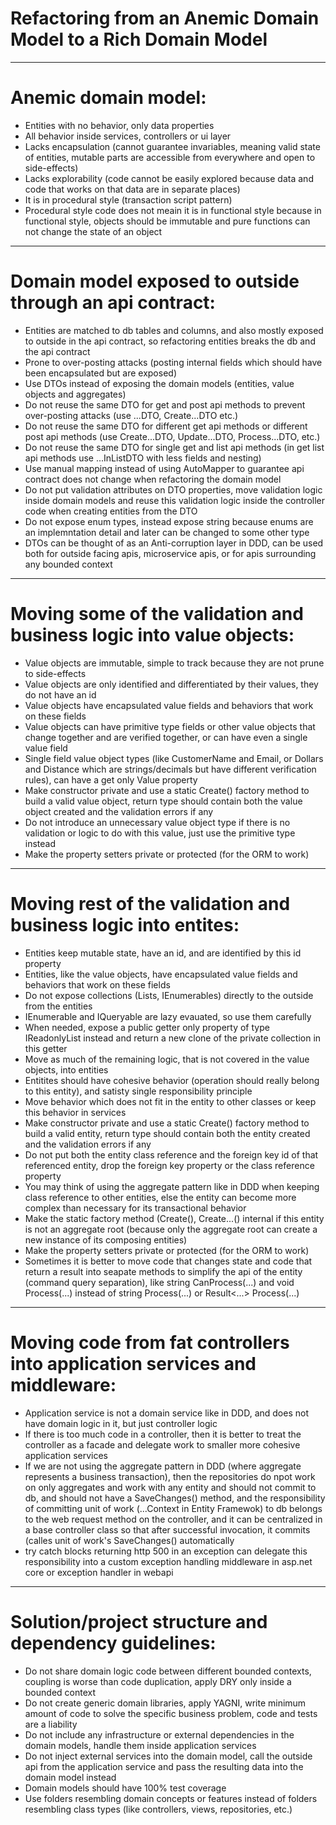 # Refactoring from an Anemic Domain Model to a Rich Domain Model
-----------------------------------------------------------------------------------------------------
# Anemic domain model:
* Entities with no behavior, only data properties
* All behavior inside services, controllers or ui layer
* Lacks encapsulation (cannot guarantee invariables, meaning valid state of entities, mutable parts are accessible from everywhere and open to side-effects)
* Lacks explorability (code cannot be easily explored because data and code that works on that data are in separate places)
* It is in procedural style (transaction script pattern)
* Procedural style code does not meain it is in functional style because in functional style, objects should be immutable and pure functions can not change the state of an object
-----------------------------------------------------------------------------------------------------
# Domain model exposed to outside through an api contract:
* Entities are matched to db tables and columns, and also mostly exposed to outside in the api contract, so refactoring entities breaks  the db and the api contract
* Prone to over-posting attacks (posting internal fields which should have been encapsulated but are exposed)
* Use DTOs instead of exposing the domain models (entities, value objects and aggregates)
* Do not reuse the same DTO for get and post api methods to prevent over-posting attacks (use ...DTO, Create...DTO etc.)
* Do not reuse the same DTO for different get api methods or different post api methods (use Create...DTO, Update...DTO, Process...DTO, etc.)
* Do not reuse the same DTO for single get and list api methods (in get list api methods use ...InListDTO with less fields and nesting)
* Use manual mapping instead of using AutoMapper to guarantee api contract does not change when refactoring the domain model
* Do not put validation attributes on DTO properties, move validation logic inside domain models and reuse this validation logic inside the controller code when creating entities from the DTO
* Do not expose enum types, instead expose string because enums are an implemntation detail and later can be changed to some other type
* DTOs can be thought of as an Anti-corruption layer in DDD, can be used both for outside facing apis, microservice apis, or for apis surrounding any bounded context
-----------------------------------------------------------------------------------------------------
# Moving some of the validation and business logic into value objects:
* Value objects are immutable, simple to track because they are not prune to side-effects
* Value objects are only identified and differentiated by their values, they do not have an id
* Value objects have encapsulated value fields and behaviors that work on these fields
* Value objects can have primitive type fields or other value objects that change together and are verified together, or can have even a single value field
* Single field value object types (like CustomerName and Email, or Dollars and Distance which are strings/decimals but have different verification rules), can have a get only Value property
* Make constructor private and use a static Create() factory method to build a valid value object, return type should contain both the value object created and the validation errors if any
* Do not introduce an unnecessary value object type if there is no validation or logic to do with this value, just use the primitive type instead
* Make the property setters private or protected (for the ORM to work)
-----------------------------------------------------------------------------------------------------
# Moving rest of the validation and business logic into entites:
* Entities keep mutable state, have an id, and are identified by this id property
* Entities, like the value objects, have encapsulated value fields and behaviors that work on these fields
* Do not expose collections (Lists, IEnumerables) directly to the outside from the entities
* IEnumerable and IQueryable are lazy evauated, so use them carefully
* When needed, expose a public getter only property of type IReadonlyList instead and return a new clone of the private collection in this getter
* Move as much of the remaining logic, that is not covered in the value objects, into entities
* Entitites should have cohesive behavior (operation should really belong to this entity), and satisty single responsibility principle
* Move behavior which does not fit in the entity to other classes or keep this behavior in services
* Make constructor private and use a static Create() factory method to build a valid entity, return type should contain both the entity  created and the validation errors if any
* Do not put both the entity class reference and the foreign key id of that referenced entity, drop the foreign key property or the class reference property
* You may think of using the aggregate pattern like in DDD when keeping class reference to other entities, else the entity can become more complex than necessary for its transactional behavior
* Make the static factory method (Create(), Create...() internal if this entity is not an aggregate root (because only the aggregate root can create a new instance of its composing entities)
* Make the property setters private or protected (for the ORM to work)
* Sometimes it is better to move code that changes state and code that return a result into seapate methods to simplify the api of the entity (command query separation), like string CanProcess(...) and void Process(...) instead of string Process(...) or Result<...> Process(...)
-----------------------------------------------------------------------------------------------------
# Moving code from fat controllers into application services and middleware:
* Application service is not a domain service like in DDD, and does not have domain logic in it, but just controller logic
* If there is too much code in a controller, then it is better to treat the controller as a facade and delegate work to smaller more cohesive application services
* If we are not using the aggregate pattern in DDD (where aggregate represents a business transaction), then the repositories do npot work on only aggregates and work with any entity and should not commit to db, and should not have a SaveChanges() method, and the responsibility of committing unit of work (...Context in Entity Framewok) to db belongs to the web request method on the controller, and it can be centralized in a base controller class so that after successful invocation, it commits (calles unit of work's SaveChanges() automatically
* try catch blocks returning http 500 in an exception can delegate this responsibility into a custom exception handling middleware in asp.net core or exception handler in webapi
-----------------------------------------------------------------------------------------------------
# Solution/project structure and dependency guidelines:
* Do not share domain logic code between different bounded contexts, coupling is worse than code duplication, apply DRY only inside a bounded context
* Do not create generic domain libraries, apply YAGNI, write minimum amount of code to solve the specific business problem, code and tests are a liability
* Do not include any infrastructure or external dependencies in the domain models, handle them inside application services
* Do not inject external services into the domain model, call the outside api from the application service and pass the resulting data into the domain model instead
* Domain models should have 100% test coverage
* Use folders resembling domain concepts or features instead of folders resembling class types (like controllers, views, repositories, etc.)
